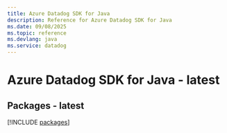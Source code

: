 ```yaml
---
title: Azure Datadog SDK for Java
description: Reference for Azure Datadog SDK for Java
ms.date: 09/08/2025
ms.topic: reference
ms.devlang: java
ms.service: datadog
---
```

# Azure Datadog SDK for Java - latest
## Packages - latest
[!INCLUDE [packages](datadog-index.md)]